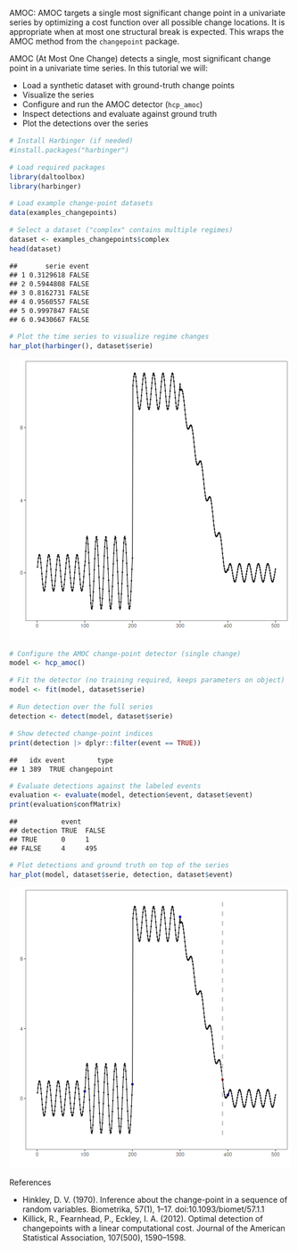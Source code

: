 AMOC: AMOC targets a single most significant change point in a univariate series by optimizing a cost function over all possible change locations. It is appropriate when at most one structural break is expected. This wraps the AMOC method from the `changepoint` package.

AMOC (At Most One Change) detects a single, most significant change point in a univariate time series. In this tutorial we will:

- Load a synthetic dataset with ground-truth change points
- Visualize the series
- Configure and run the AMOC detector (`hcp_amoc`)
- Inspect detections and evaluate against ground truth
- Plot the detections over the series


``` r
# Install Harbinger (if needed)
#install.packages("harbinger")
```


``` r
# Load required packages
library(daltoolbox)
library(harbinger) 
```


``` r
# Load example change-point datasets
data(examples_changepoints)
```


``` r
# Select a dataset ("complex" contains multiple regimes)
dataset <- examples_changepoints$complex
head(dataset)
```

```
##       serie event
## 1 0.3129618 FALSE
## 2 0.5944808 FALSE
## 3 0.8162731 FALSE
## 4 0.9560557 FALSE
## 5 0.9997847 FALSE
## 6 0.9430667 FALSE
```


``` r
# Plot the time series to visualize regime changes
har_plot(harbinger(), dataset$serie)
```

![plot of chunk unnamed-chunk-5](fig/hcp_amoc/unnamed-chunk-5-1.png)


``` r
# Configure the AMOC change-point detector (single change)
model <- hcp_amoc()
```


``` r
# Fit the detector (no training required, keeps parameters on object)
model <- fit(model, dataset$serie)
```


``` r
# Run detection over the full series
detection <- detect(model, dataset$serie)
```


``` r
# Show detected change-point indices
print(detection |> dplyr::filter(event == TRUE))
```

```
##   idx event        type
## 1 389  TRUE changepoint
```


``` r
# Evaluate detections against the labeled events
evaluation <- evaluate(model, detection$event, dataset$event)
print(evaluation$confMatrix)
```

```
##           event      
## detection TRUE  FALSE
## TRUE      0     1    
## FALSE     4     495
```


``` r
# Plot detections and ground truth on top of the series
har_plot(model, dataset$serie, detection, dataset$event)
```

![plot of chunk unnamed-chunk-11](fig/hcp_amoc/unnamed-chunk-11-1.png)

References 
- Hinkley, D. V. (1970). Inference about the change-point in a sequence of random variables. Biometrika, 57(1), 1–17. doi:10.1093/biomet/57.1.1
- Killick, R., Fearnhead, P., Eckley, I. A. (2012). Optimal detection of changepoints with a linear computational cost. Journal of the American Statistical Association, 107(500), 1590–1598.
